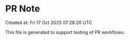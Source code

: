 # PR Note

Created at: Fri 17 Oct 2025 07:28:20 UTC

This file is generated to support testing of PR workflows.
